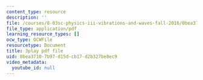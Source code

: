 ```yaml
---
content_type: resource
description: ''
file: /courses/8-03sc-physics-iii-vibrations-and-waves-fall-2016/0bea37107b97d15dcb17d2b327be8ec9_J1uHGy1tRmM.pdf
file_type: application/pdf
learning_resource_types: []
ocw_type: OCWFile
resourcetype: Document
title: 3play pdf file
uid: 0bea3710-7b97-d15d-cb17-d2b327be8ec9
video_metadata:
  youtube_id: null
---
```

